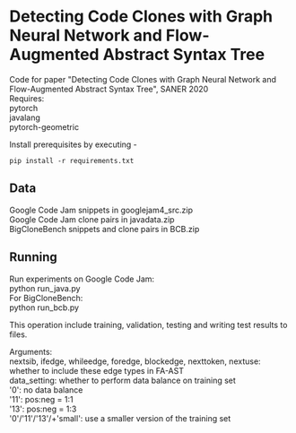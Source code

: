 # Detecting Code Clones with Graph Neural Network and Flow-Augmented Abstract Syntax Tree
Code for paper "Detecting Code Clones with Graph Neural Network and Flow-Augmented Abstract Syntax Tree", SANER 2020  
Requires:   
pytorch    
javalang  
pytorch-geometric

Install prerequisites by executing -
```
pip install -r requirements.txt
```

## Data
Google Code Jam snippets in googlejam4_src.zip  
Google Code Jam clone pairs in javadata.zip  
BigCloneBench snippets and clone pairs in BCB.zip  

## Running
Run experiments on Google Code Jam:  
python run_java.py  
For BigCloneBench:  
python run_bcb.py  

This operation include training, validation, testing and writing test results to files.   

Arguments:  
nextsib, ifedge, whileedge, foredge, blockedge, nexttoken, nextuse: whether to include these edge types in FA-AST  
data_setting: whether to perform data balance on training set  
  '0': no data balance  
  '11': pos:neg = 1:1  
  '13': pos:neg = 1:3  
  '0'/'11'/'13'/+'small': use a smaller version of the training set
